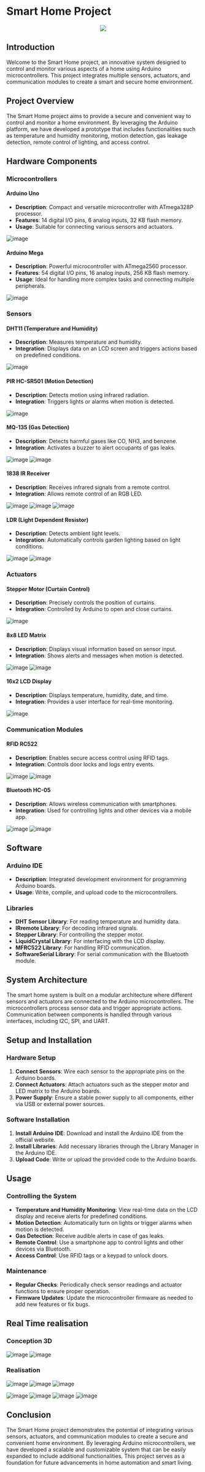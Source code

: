 # Smart Home Project

<p align="center">
  <img src="https://github.com/mariamAboujenane/SmartHome/assets/106840796/6b4432f8-2cbd-4871-be25-1b80338a5b00" >
</p>

## Introduction

Welcome to the Smart Home project, an innovative system designed to control and monitor various aspects of a home using Arduino microcontrollers. This project integrates multiple sensors, actuators, and communication modules to create a smart and secure home environment.

## Project Overview

The Smart Home project aims to provide a secure and convenient way to control and monitor a home environment. By leveraging the Arduino platform, we have developed a prototype that includes functionalities such as temperature and humidity monitoring, motion detection, gas leakage detection, remote control of lighting, and access control.

## Hardware Components

### Microcontrollers

#### Arduino Uno
- **Description**: Compact and versatile microcontroller with ATmega328P processor.
- **Features**: 14 digital I/O pins, 6 analog inputs, 32 KB flash memory.
- **Usage**: Suitable for connecting various sensors and actuators.
  
![image](https://github.com/mariamAboujenane/SmartHome/assets/106840796/6eb8f8a1-35d2-4a0e-bb80-084047d81a01)

#### Arduino Mega
- **Description**: Powerful microcontroller with ATmega2560 processor.
- **Features**: 54 digital I/O pins, 16 analog inputs, 256 KB flash memory.
- **Usage**: Ideal for handling more complex tasks and connecting multiple peripherals.
  
![image](https://github.com/mariamAboujenane/SmartHome/assets/106840796/b3e0c88c-fd49-406e-ac74-a32b22fd0fc1)

### Sensors

#### DHT11 (Temperature and Humidity)
- **Description**: Measures temperature and humidity.
- **Integration**: Displays data on an LCD screen and triggers actions based on predefined conditions.
  
![image](https://github.com/mariamAboujenane/SmartHome/assets/106840796/b677bd72-c8a4-4266-9442-9d96b99c9fa6)

#### PIR HC-SR501 (Motion Detection)
- **Description**: Detects motion using infrared radiation.
- **Integration**: Triggers lights or alarms when motion is detected.
  
![image](https://github.com/mariamAboujenane/SmartHome/assets/106840796/ac053f37-4de0-4af4-92d2-53a9a087e127)

#### MQ-135 (Gas Detection)
- **Description**: Detects harmful gases like CO, NH3, and benzene.
- **Integration**: Activates a buzzer to alert occupants of gas leaks.
  
![image](https://github.com/mariamAboujenane/SmartHome/assets/106840796/46766469-bfe4-4733-8388-d1182c3982a4)
![image](https://github.com/mariamAboujenane/SmartHome/assets/106840796/a12d2df9-63ff-4887-af93-77edd8051357)

#### 1838 IR Receiver
- **Description**: Receives infrared signals from a remote control.
- **Integration**: Allows remote control of an RGB LED.
  
![image](https://github.com/mariamAboujenane/SmartHome/assets/106840796/dac0a4be-454e-4135-a7a1-51b0b1920747)
![image](https://github.com/mariamAboujenane/SmartHome/assets/106840796/a2b140e5-d077-4b5b-ae6e-9299b7751166)
![image](https://github.com/mariamAboujenane/SmartHome/assets/106840796/550c4143-d663-4088-8664-362b6adbed63)

#### LDR (Light Dependent Resistor)
- **Description**: Detects ambient light levels.
- **Integration**: Automatically controls garden lighting based on light conditions.
  
![image](https://github.com/mariamAboujenane/SmartHome/assets/106840796/e3bbee1d-2e84-423f-8fe5-c009c39964ee)
![image](https://github.com/mariamAboujenane/SmartHome/assets/106840796/56aea067-6df7-44a0-a69e-5180b4fa15f4)

### Actuators

#### Stepper Motor (Curtain Control)
- **Description**: Precisely controls the position of curtains.
- **Integration**: Controlled by Arduino to open and close curtains.
  
![image](https://github.com/mariamAboujenane/SmartHome/assets/106840796/4383dade-24fc-4dfa-86b9-083376b48c60)

#### 8x8 LED Matrix
- **Description**: Displays visual information based on sensor input.
- **Integration**: Shows alerts and messages when motion is detected.
  
![image](https://github.com/mariamAboujenane/SmartHome/assets/106840796/e67a9169-3ea2-4460-9ba6-86304a929369)
![image](https://github.com/mariamAboujenane/SmartHome/assets/106840796/0b203760-b181-49f1-969a-d538c4e5223d)

#### 16x2 LCD Display
- **Description**: Displays temperature, humidity, date, and time.
- **Integration**: Provides a user interface for real-time monitoring.
  
![image](https://github.com/mariamAboujenane/SmartHome/assets/106840796/d0b1f58e-2b99-421c-8bf4-189e6e34be9a)

### Communication Modules

#### RFID RC522
- **Description**: Enables secure access control using RFID tags.
- **Integration**: Controls door locks and logs entry events.
  
![image](https://github.com/mariamAboujenane/SmartHome/assets/106840796/33d28252-7f18-469b-84bf-f8112a0edae3)
![image](https://github.com/mariamAboujenane/SmartHome/assets/106840796/a11d6dbb-5bb9-4493-af7e-1ff6a70b0902)

#### Bluetooth HC-05
- **Description**: Allows wireless communication with smartphones.
- **Integration**: Used for controlling lights and other devices via a mobile app.
  
![image](https://github.com/mariamAboujenane/SmartHome/assets/106840796/0a216f96-4cdd-46be-aef1-6b2725925e56)
![image](https://github.com/mariamAboujenane/SmartHome/assets/106840796/3ff0e711-7b03-44ae-9ab3-7e4ac06a707b)

## Software

### Arduino IDE
- **Description**: Integrated development environment for programming Arduino boards.
- **Usage**: Write, compile, and upload code to the microcontrollers.

### Libraries
- **DHT Sensor Library**: For reading temperature and humidity data.
- **IRremote Library**: For decoding infrared signals.
- **Stepper Library**: For controlling the stepper motor.
- **LiquidCrystal Library**: For interfacing with the LCD display.
- **MFRC522 Library**: For handling RFID communication.
- **SoftwareSerial Library**: For serial communication with the Bluetooth module.

## System Architecture

The smart home system is built on a modular architecture where different sensors and actuators are connected to the Arduino microcontrollers. The microcontrollers process sensor data and trigger appropriate actions. Communication between components is handled through various interfaces, including I2C, SPI, and UART.

## Setup and Installation

### Hardware Setup
1. **Connect Sensors**: Wire each sensor to the appropriate pins on the Arduino boards.
2. **Connect Actuators**: Attach actuators such as the stepper motor and LED matrix to the Arduino boards.
3. **Power Supply**: Ensure a stable power supply to all components, either via USB or external power sources.

### Software Installation
1. **Install Arduino IDE**: Download and install the Arduino IDE from the official website.
2. **Install Libraries**: Add necessary libraries through the Library Manager in the Arduino IDE.
3. **Upload Code**: Write or upload the provided code to the Arduino boards.

## Usage

### Controlling the System
- **Temperature and Humidity Monitoring**: View real-time data on the LCD display and receive alerts for predefined conditions.
- **Motion Detection**: Automatically turn on lights or trigger alarms when motion is detected.
- **Gas Detection**: Receive audible alerts in case of gas leaks.
- **Remote Control**: Use a smartphone app to control lights and other devices via Bluetooth.
- **Access Control**: Use RFID tags or a keypad to unlock doors.

### Maintenance
- **Regular Checks**: Periodically check sensor readings and actuator functions to ensure proper operation.
- **Firmware Updates**: Update the microcontroller firmware as needed to add new features or fix bugs.

## Real Time realisation
### Conception 3D

![image](https://github.com/mariamAboujenane/SmartHome/assets/106840796/be3cfb1c-947e-4734-bedf-1fb6f156e47f)
![image](https://github.com/mariamAboujenane/SmartHome/assets/106840796/e33431c8-a647-49c4-b80c-1240cac4665d)

### Realisation

![image](https://github.com/mariamAboujenane/SmartHome/assets/106840796/91e683a2-4fab-4e2e-97ef-088d66eac5ad)
![image](https://github.com/mariamAboujenane/SmartHome/assets/106840796/7b0998c4-4468-476d-8618-b235e0dd0357)
![image](https://github.com/mariamAboujenane/SmartHome/assets/106840796/bc509b5a-0242-4840-b056-d4e244cfc177)

![image](https://github.com/mariamAboujenane/SmartHome/assets/106840796/2228f849-0dbd-4492-87e0-380658ed9a1d)
![image](https://github.com/mariamAboujenane/SmartHome/assets/106840796/6d4418b2-f0e3-4582-b643-9e5323d17ba3)
![image](https://github.com/mariamAboujenane/SmartHome/assets/106840796/8169d3bd-4dad-4b8f-b006-02004f37ade9)
![image](https://github.com/mariamAboujenane/SmartHome/assets/106840796/e368d0b2-eb07-4720-96a3-e62490558ada)

## Conclusion

The Smart Home project demonstrates the potential of integrating various sensors, actuators, and communication modules to create a secure and convenient home environment. By leveraging Arduino microcontrollers, we have developed a scalable and customizable system that can be easily expanded to include additional functionalities. This project serves as a foundation for future advancements in home automation and smart living.
